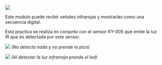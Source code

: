 ![](https://sensorkit.joy-it.net/files/files/sensors/KY-022/KY-022.png)

Este modulo puede recibir señales infrarojas y mostrarlas como una secuencia digital.

Esta practica se realiza en conjunto con el sensor KY-005 que emite la luz IR que es detectada por este sensor.

![](led_pico_off.jpg)
*(No detecta nada y no prende la pico)*

![](led_pico_on.jpg)
*(Al detectar la luz infrarroja prende el led)*
